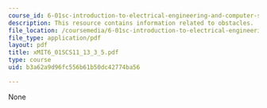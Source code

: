 ```yaml
---
course_id: 6-01sc-introduction-to-electrical-engineering-and-computer-science-i-spring-2011
description: This resource contains information related to obstacles.
file_location: /coursemedia/6-01sc-introduction-to-electrical-engineering-and-computer-science-i-spring-2011/b3a62a9d96fc556b61b50dc42774ba56_MIT6_01SCS11_13_3_5.pdf
file_type: application/pdf
layout: pdf
title: xMIT6_01SCS11_13_3_5.pdf
type: course
uid: b3a62a9d96fc556b61b50dc42774ba56

---
```

None